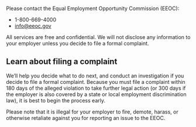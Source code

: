 ---
---

Please contact the Equal Employment Opportunity Commission (EEOC):

- 1-800-669-4000
- <info@eeoc.gov>

All services are free and confidential. We will not disclose any information to your employer unless you decide to file a formal complaint.

## Learn about filing a complaint

We’ll help you decide what to do next, and conduct an investigation if you decide to file a formal complaint. Because you must file a complaint within 180 days of the alleged violation to take further legal action (or 300 days if the employer is also covered by a state or local employment discrimination law), it is best to begin the process early.

Please note that it is illegal for your employer to fire, demote, harass, or otherwise retaliate against you for reporting an issue to the EEOC.
